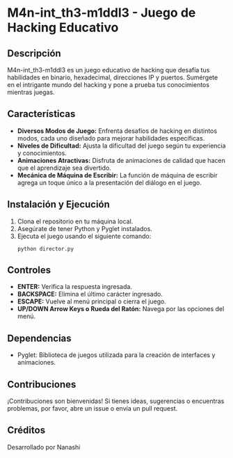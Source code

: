 # M4n-int_th3-m1ddl3 - Juego de Hacking Educativo

## Descripción
M4n-int_th3-m1ddl3 es un juego educativo de hacking que desafía tus habilidades en binario, hexadecimal, direcciones IP y puertos. Sumérgete en el intrigante mundo del hacking y pone a prueba tus conocimientos mientras juegas.

## Características
- **Diversos Modos de Juego:** Enfrenta desafíos de hacking en distintos modos, cada uno diseñado para mejorar habilidades específicas.
- **Niveles de Dificultad:** Ajusta la dificultad del juego según tu experiencia y conocimientos.
- **Animaciones Atractivas:** Disfruta de animaciones de calidad que hacen que el aprendizaje sea divertido.
- **Mecánica de Máquina de Escribir:** La función de máquina de escribir agrega un toque único a la presentación del diálogo en el juego.

## Instalación y Ejecución
1. Clona el repositorio en tu máquina local.
2. Asegúrate de tener Python y Pyglet instalados.
3. Ejecuta el juego usando el siguiente comando:
    ```
    python director.py
    ```

## Controles
- **ENTER:** Verifica la respuesta ingresada.
- **BACKSPACE:** Elimina el último carácter ingresado.
- **ESCAPE:** Vuelve al menú principal o cierra el juego.
- **UP/DOWN Arrow Keys o Rueda del Ratón:** Navega por las opciones del menú.

## Dependencias
- Pyglet: Biblioteca de juegos utilizada para la creación de interfaces y animaciones.

## Contribuciones
¡Contribuciones son bienvenidas! Si tienes ideas, sugerencias o encuentras problemas, por favor, abre un issue o envía un pull request.

## Créditos
Desarrollado por Nanashi
